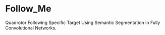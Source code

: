 # Follow_Me
Quadrotor Following Specific Target Using Semantic Segmentation in Fully Convolutional Networks.
